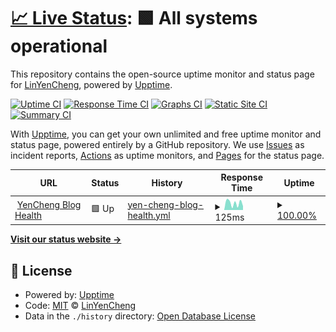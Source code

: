 # [📈 Live Status](https://LinYenCheng.github.io/linyencheng-blog-uptime): <!--live status--> **🟩 All systems operational**

This repository contains the open-source uptime monitor and status page for [LinYenCheng](https://linyencheng.github.io/), powered by [Upptime](https://github.com/upptime/upptime).

[![Uptime CI](https://github.com/LinYenCheng/linyencheng-blog-uptime/workflows/Uptime%20CI/badge.svg)](https://github.com/LinYenCheng/linyencheng-blog-uptime/actions?query=workflow%3A%22Uptime+CI%22)
[![Response Time CI](https://github.com/LinYenCheng/linyencheng-blog-uptime/workflows/Response%20Time%20CI/badge.svg)](https://github.com/LinYenCheng/linyencheng-blog-uptime/actions?query=workflow%3A%22Response+Time+CI%22)
[![Graphs CI](https://github.com/LinYenCheng/linyencheng-blog-uptime/workflows/Graphs%20CI/badge.svg)](https://github.com/LinYenCheng/linyencheng-blog-uptime/actions?query=workflow%3A%22Graphs+CI%22)
[![Static Site CI](https://github.com/LinYenCheng/linyencheng-blog-uptime/workflows/Static%20Site%20CI/badge.svg)](https://github.com/LinYenCheng/linyencheng-blog-uptime/actions?query=workflow%3A%22Static+Site+CI%22)
[![Summary CI](https://github.com/LinYenCheng/linyencheng-blog-uptime/workflows/Summary%20CI/badge.svg)](https://github.com/LinYenCheng/linyencheng-blog-uptime/actions?query=workflow%3A%22Summary+CI%22)

With [Upptime](https://upptime.js.org), you can get your own unlimited and free uptime monitor and status page, powered entirely by a GitHub repository. We use [Issues](https://github.com/LinYenCheng/linyencheng-blog-uptime/issues) as incident reports, [Actions](https://github.com/LinYenCheng/linyencheng-blog-uptime/actions) as uptime monitors, and [Pages](https://LinYenCheng.github.io/linyencheng-blog-uptime) for the status page.

<!--start: status pages-->
<!-- This summary is generated by Upptime (https://github.com/upptime/upptime) -->
<!-- Do not edit this manually, your changes will be overwritten -->
<!-- prettier-ignore -->
| URL | Status | History | Response Time | Uptime |
| --- | ------ | ------- | ------------- | ------ |
| <img alt="" src="https://icons.duckduckgo.com/ip3/linyencheng.github.io.ico" height="13"> [YenCheng Blog Health](https://linyencheng.github.io/about) | 🟩 Up | [yen-cheng-blog-health.yml](https://github.com/LinYenCheng/linyencheng-blog-uptime/commits/HEAD/history/yen-cheng-blog-health.yml) | <details><summary><img alt="Response time graph" src="./graphs/yen-cheng-blog-health/response-time-week.png" height="20"> 125ms</summary><br><a href="https://LinYenCheng.github.io/linyencheng-blog-uptime/history/yen-cheng-blog-health"><img alt="Response time 152" src="https://img.shields.io/endpoint?url=https%3A%2F%2Fraw.githubusercontent.com%2FLinYenCheng%2Flinyencheng-blog-uptime%2FHEAD%2Fapi%2Fyen-cheng-blog-health%2Fresponse-time.json"></a><br><a href="https://LinYenCheng.github.io/linyencheng-blog-uptime/history/yen-cheng-blog-health"><img alt="24-hour response time 171" src="https://img.shields.io/endpoint?url=https%3A%2F%2Fraw.githubusercontent.com%2FLinYenCheng%2Flinyencheng-blog-uptime%2FHEAD%2Fapi%2Fyen-cheng-blog-health%2Fresponse-time-day.json"></a><br><a href="https://LinYenCheng.github.io/linyencheng-blog-uptime/history/yen-cheng-blog-health"><img alt="7-day response time 125" src="https://img.shields.io/endpoint?url=https%3A%2F%2Fraw.githubusercontent.com%2FLinYenCheng%2Flinyencheng-blog-uptime%2FHEAD%2Fapi%2Fyen-cheng-blog-health%2Fresponse-time-week.json"></a><br><a href="https://LinYenCheng.github.io/linyencheng-blog-uptime/history/yen-cheng-blog-health"><img alt="30-day response time 141" src="https://img.shields.io/endpoint?url=https%3A%2F%2Fraw.githubusercontent.com%2FLinYenCheng%2Flinyencheng-blog-uptime%2FHEAD%2Fapi%2Fyen-cheng-blog-health%2Fresponse-time-month.json"></a><br><a href="https://LinYenCheng.github.io/linyencheng-blog-uptime/history/yen-cheng-blog-health"><img alt="1-year response time 158" src="https://img.shields.io/endpoint?url=https%3A%2F%2Fraw.githubusercontent.com%2FLinYenCheng%2Flinyencheng-blog-uptime%2FHEAD%2Fapi%2Fyen-cheng-blog-health%2Fresponse-time-year.json"></a></details> | <details><summary><a href="https://LinYenCheng.github.io/linyencheng-blog-uptime/history/yen-cheng-blog-health">100.00%</a></summary><a href="https://LinYenCheng.github.io/linyencheng-blog-uptime/history/yen-cheng-blog-health"><img alt="All-time uptime 99.82%" src="https://img.shields.io/endpoint?url=https%3A%2F%2Fraw.githubusercontent.com%2FLinYenCheng%2Flinyencheng-blog-uptime%2FHEAD%2Fapi%2Fyen-cheng-blog-health%2Fuptime.json"></a><br><a href="https://LinYenCheng.github.io/linyencheng-blog-uptime/history/yen-cheng-blog-health"><img alt="24-hour uptime 100.00%" src="https://img.shields.io/endpoint?url=https%3A%2F%2Fraw.githubusercontent.com%2FLinYenCheng%2Flinyencheng-blog-uptime%2FHEAD%2Fapi%2Fyen-cheng-blog-health%2Fuptime-day.json"></a><br><a href="https://LinYenCheng.github.io/linyencheng-blog-uptime/history/yen-cheng-blog-health"><img alt="7-day uptime 100.00%" src="https://img.shields.io/endpoint?url=https%3A%2F%2Fraw.githubusercontent.com%2FLinYenCheng%2Flinyencheng-blog-uptime%2FHEAD%2Fapi%2Fyen-cheng-blog-health%2Fuptime-week.json"></a><br><a href="https://LinYenCheng.github.io/linyencheng-blog-uptime/history/yen-cheng-blog-health"><img alt="30-day uptime 96.27%" src="https://img.shields.io/endpoint?url=https%3A%2F%2Fraw.githubusercontent.com%2FLinYenCheng%2Flinyencheng-blog-uptime%2FHEAD%2Fapi%2Fyen-cheng-blog-health%2Fuptime-month.json"></a><br><a href="https://LinYenCheng.github.io/linyencheng-blog-uptime/history/yen-cheng-blog-health"><img alt="1-year uptime 99.69%" src="https://img.shields.io/endpoint?url=https%3A%2F%2Fraw.githubusercontent.com%2FLinYenCheng%2Flinyencheng-blog-uptime%2FHEAD%2Fapi%2Fyen-cheng-blog-health%2Fuptime-year.json"></a></details>

<!--end: status pages-->

[**Visit our status website →**](https://LinYenCheng.github.io/linyencheng-blog-uptime)

## 📄 License

- Powered by: [Upptime](https://github.com/upptime/upptime)
- Code: [MIT](./LICENSE) © [LinYenCheng](https://linyencheng.github.io/)
- Data in the `./history` directory: [Open Database License](https://opendatacommons.org/licenses/odbl/1-0/)
